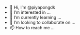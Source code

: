 - 👋 Hi, I’m @piyapongdk
- 👀 I’m interested in ...
- 🌱 I’m currently learning ...
- 💞️ I’m looking to collaborate on ...
- 📫 How to reach me ...

<!---
piyapongdk/piyapongdk is a ✨ special ✨ repository because its `README.md` (this file) appears on your GitHub profile.
You can click the Preview link to take a look at your changes.
--->
